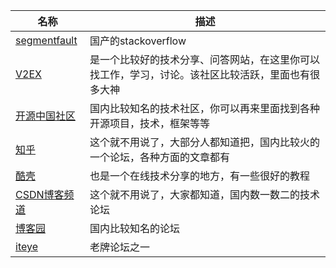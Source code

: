 |名称 | 描述|
|---- |----|
|[segmentfault](http://segmentfault.com/)|国产的stackoverflow|
|[V2EX](http://www.v2ex.com/?tab=tech)|是一个比较好的技术分享、问答网站，在这里你可以找工作，学习，讨论。该社区比较活跃，里面也有很多大神|
|[开源中国社区](http://www.oschina.net/)|国内比较知名的技术社区，你可以再来里面找到各种开源项目，技术，框架等等|
|[知乎](http://www.zhihu.com/)|这个就不用说了，大部分人都知道把，国内比较火的一个论坛，各种方面的文章都有|
|[酷壳](http://coolshell.cn/)|也是一个在线技术分享的地方，有一些很好的教程|
|[CSDN博客频道](http://blog.csdn.net/)|这个就不用说了，大家都知道，国内数一数二的技术论坛|
|[博客园](http://www.cnblogs.com/)|国内比较知名的论坛|
|[iteye](http://www.iteye.com/)|老牌论坛之一|